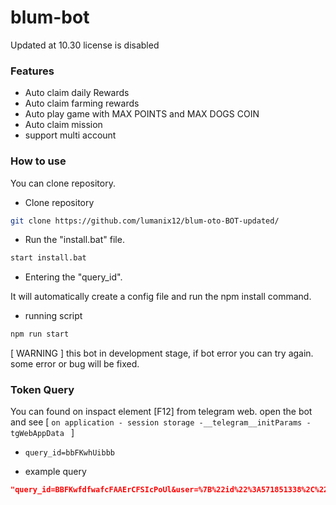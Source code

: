 # blum-bot

Updated at 10.30
license is disabled

### Features

- Auto claim daily Rewards
- Auto claim farming rewards
- Auto play game with MAX POINTS and MAX DOGS COIN
- Auto claim mission
- support multi account


### How to use

You can clone repository.

- Clone repository

```bash
git clone https://github.com/lumanix12/blum-oto-BOT-updated/
```
- Run the "install.bat" file.

```bash
start install.bat
```

- Entering the "query_id".

It will automatically create a config file and run the npm install command.

- running script

```bash
npm run start
```

[ WARNING ] this bot in development stage, if bot error you can try again. some error or bug will be fixed.

### Token Query

You can found on inspact element [F12] from telegram web. open the bot and see [ `on application - session storage -__telegram__initParams - tgWebAppData ` ]

- `query_id=bbFKwhUibbb`

- example query

```json
"query_id=BBFKwfdfwafcFAAErCFSIcPoUl&user=%7B%22id%22%3A571851338%2C%22first_name%22%3A%22%21Zhen%20%7C%20RG%22%2C%22last_name%22%3A%22%22%2C%22username%22%3A%22dk_zhen%22%2C%22language_code%22%3A%22en%22%2C%22allows_write_to_pm%22%3Atrue%7D&auth_date=1721993224&hash=b5b6ea6964dbd45604d1eb29b1498df6d24b6a6c0a5f1bddf05684d7"
```
